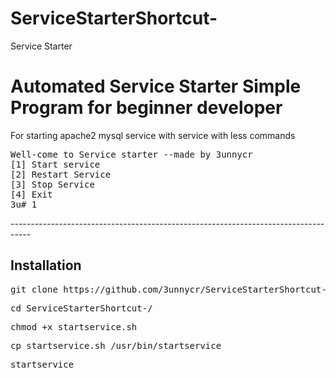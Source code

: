 # ServiceStarterShortcut-
Service Starter

<h1>Automated Service Starter Simple Program for beginner developer</h1>
<p> For starting apache2 mysql service with service with less commands</p>
<pre>
Well-come to Service starter --made by 3unnycr
[1] Start service
[2] Restart Service
[3] Stop Service
[4] Exit
3u# 1
</pre>
-----------------------------------------------------------------------------------
<h2>Installation</h2>
<pre>
git clone https://github.com/3unnycr/ServiceStarterShortcut-.git
</pre>
<pre>
cd ServiceStarterShortcut-/
</pre>
<pre>
chmod +x startservice.sh
</pre>
<pre>
cp startservice.sh /usr/bin/startservice
</pre>
<pre>
startservice
</pre>
